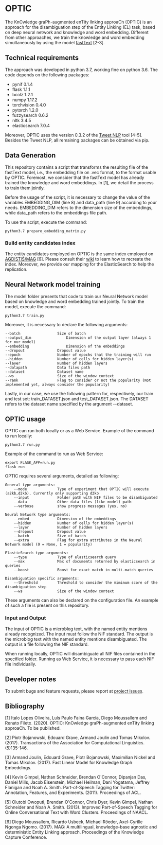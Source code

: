 # OPTIC

The KnOwledge graPh-augmented enTity lInking approaCh (OPTIC) is an approach for the disambiguation step of the Entity Linking (EL) task, based on deep neural network and knowledge and word embedding. Different from other approaches, we train the knowledge and word embedding simultaneously by using the model [fastText](https://github.com/facebookresearch/fastText) [2-3].

## Technical requirements

The approach was developed in python 3.7, working fine on python 3.6. The code depends on the following packages:
* pynif 0.1.4
* flask 1.1.1
* bcolz 1.2.1
* numpy 1.17.2
* torchvision 0.4.0
* pytorch 1.2.0
* fuzzysearch 0.6.2
* nltk 3.4.5
* elasticsearch 7.0.4

Moreover, OPTIC uses the version 0.3.2 of the [Tweet NLP](http://www.cs.cmu.edu/~ark/TweetNLP/) tool [4-5]. Besides the Tweet NLP, all remaining packages can be obtained via pip. 

## Data Generation

This repository contains a script that transforms the resulting file of the fastText model, i.e., the embedding file on .vec format, to the format usable by OPTIC. 
Foremost, we consider that the fastText model has already trained the knowledge and word embeddings. In [1], we detail the process to train them jointly. 

Before the usage of the script, it is necessary to change the value of the variables EMBEDDING_DIM (line 8) and data_path (line 9) according to your needs. EMBEDDING_DIM refers to the dimension size of the embeddings, while data_path refers to the embeddings file path. 

To use the script, execute the command:

```
python3.7 prepare_embedding_matrix.py
```

### Build entity candidates index

The entity candidates employed on OPTIC is the same index employed on [AGDISTIS/MAG](https://github.com/DiegoMoussallem/AGDISTIS) [6]. Please consult their [wiki](https://github.com/dice-group/AGDISTIS/wiki/3-Running-the-webservice) to learn how to recreate the index. Moreover, we provide our mapping for the ElasticSearch to help the replication.

## Neural Network model training

The model folder presents that code to train our Neural Network model based on knowledge and word embedding trained jointly. To train the model, execute the command:

```
python3.7 train.py
```

Moreover, it is necessary to declare the following arguments:

	--batch 				Size of batch
	--output_dim 				Dimension of the output layer (always 1 for our model)
	--embedding 				Dimension of the embeddings
	--dropout 				Dropout value
	--epoch					Number of epochs that the training will run
	--hidden 				Number of cells for hidden layer(s)
	--layer 				Number of hidden layers
	--datapath 				Data files path
	--dataset 				Dataset name
	--ws 					Size of the window context
	--rank 					Flag to consider or not the popularity (Not implemented yet, always consider the popularity)

Lastly, in our case, we use the following pattern for, respectively, our train and test set: train_DATASET.json and test_DATASET.json. The DATASET refers to the dataset name specified by the argument --dataset.

## OPTIC usage

OPTIC can run both locally or as a Web Service. Example of the command to run locally:

```
python3.7 run.py
```

Example of the command to run as Web Service:
```
export FLASK_APP=run.py
flask run
```

OPTIC requires several arguments, detailed as following:
	
	General type arguments:
		--mode 				Type of experiment that OPTIC will execute (a2kb,d2kb). Currently only supporting d2kb
		--input 			Folder path with NIF files to be disambiguated
		--data 				Other data files (like model) path
		--verbose 			show progress messages (yes, no)

	Neural Network type arguments:
		--embed				Dimension of the embeddings
		--hidden 			Number of cells for hidden layer(s)
		--layer 			Number of hidden layers
		--dropout 			Dropout value
		--batch 			Size of batch
		--extra 			Flag for extra attributes in the Neural Network model (0 = None, 1 = popularity)

	ElasticSearch type arguments:
		--type 				Type of elasticsearch query
		--max 				Max of documents returned by elasticsearch in queries
		--boost 			Boost for exact match in multi-match queries

	Disambiguation specific arguments:
		--threshold 		Threshold to consider the miminum score of the disambiguation step
		--ws 				Size of the window context

These arguments can also be declared on the configuration file. An example of such a file is present on this repository.

### Input and Output

The input of OPTIC is a microblog text, with the named entity mentions already recognized. The input must follow the NIF standard. 
The output is the microblog text with the named entity mentions disambiguated. The output is a file following the NIF standard.

When running locally, OPTIC will disambiguate all NIF files contained in the specified folder.
Running as Web Service, it is necessary to pass each NIF file individually.  

## Developer notes

To submit bugs and feature requests, please report at [project issues](https://github.com/ItaloLopes/optic/issues).

## Bibliography

[1] Italo Lopes Oliveira, Luís Paulo Faina Garcia, Diego Moussallem and Renato Fileto. (2020). OPTIC: KnOwledge graPh-augmented enTity lInking approaCh. To be published.

[2] Piotr Bojanowski, Edouard Grave, Armand Joulin and Tomas Mikolov. (2017). Transactions of the Association for Computational Linguistics. (5)135-146.

[3] Armand Joulin, Edouard Grave, Piotr Bojanowski, Maximilian Nickel and Tomas Mikolov. (2017). Fast Linear Model for Knowledge Graph Embeddings.

[4] Kevin Gimpel, Nathan Schneider, Brendan O'Connor, Dipanjan Das, Daniel Mills, Jacob Eisenstein, Michael Heilman, Dani Yogatama, Jeffrey Flanigan and Noah A. Smith.  Part-of-Speech Tagging for Twitter: Annotation, Features, and Experiments. (2011). Proceedings of ACL. 

[5] Olutobi Owoputi, Brendan O'Connor, Chris Dyer, Kevin Gimpel, Nathan Schneider and Noah A. Smith. (2013). Improved Part-of-Speech Tagging for Online Conversational Text with Word Clusters. Proceedings of NAACL.   

[6] Diego Moussallem, Ricardo Usbeck, Michael Röeder, Axel-Cyrille Ngonga Ngomo. (2017). MAG: A multilingual, knowledge-base agnostic and deterministic Entity Linking approach. Proceedings of the Knowledge Capture Conference.
